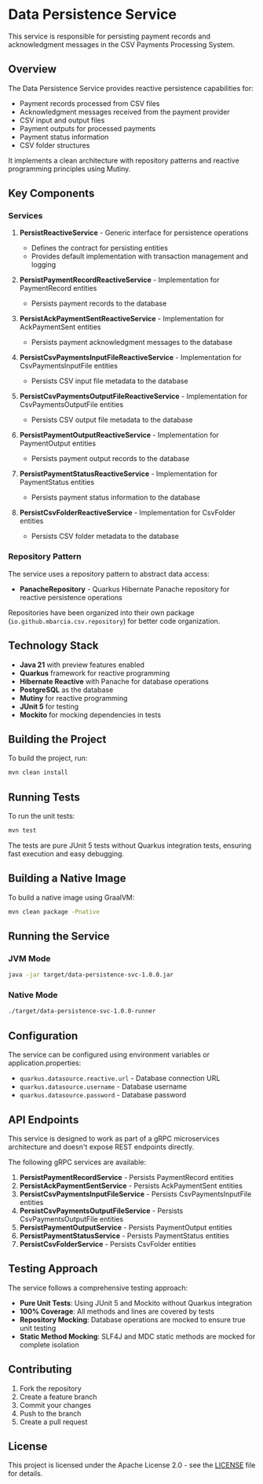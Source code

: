 # Data Persistence Service

This service is responsible for persisting payment records and acknowledgment messages in the CSV Payments Processing System.

## Overview

The Data Persistence Service provides reactive persistence capabilities for:
- Payment records processed from CSV files
- Acknowledgment messages received from the payment provider
- CSV input and output files
- Payment outputs for processed payments
- Payment status information
- CSV folder structures

It implements a clean architecture with repository patterns and reactive programming principles using Mutiny.

## Key Components

### Services

1. **PersistReactiveService<T>** - Generic interface for persistence operations
   - Defines the contract for persisting entities
   - Provides default implementation with transaction management and logging

2. **PersistPaymentRecordReactiveService** - Implementation for PaymentRecord entities
   - Persists payment records to the database

3. **PersistAckPaymentSentReactiveService** - Implementation for AckPaymentSent entities
   - Persists payment acknowledgment messages to the database

4. **PersistCsvPaymentsInputFileReactiveService** - Implementation for CsvPaymentsInputFile entities
   - Persists CSV input file metadata to the database

5. **PersistCsvPaymentsOutputFileReactiveService** - Implementation for CsvPaymentsOutputFile entities
   - Persists CSV output file metadata to the database

6. **PersistPaymentOutputReactiveService** - Implementation for PaymentOutput entities
   - Persists payment output records to the database

7. **PersistPaymentStatusReactiveService** - Implementation for PaymentStatus entities
   - Persists payment status information to the database

8. **PersistCsvFolderReactiveService** - Implementation for CsvFolder entities
   - Persists CSV folder metadata to the database

### Repository Pattern

The service uses a repository pattern to abstract data access:
- **PanacheRepository<T>** - Quarkus Hibernate Panache repository for reactive persistence operations

Repositories have been organized into their own package (`io.github.mbarcia.csv.repository`) for better code organization.

## Technology Stack

- **Java 21** with preview features enabled
- **Quarkus** framework for reactive programming
- **Hibernate Reactive** with Panache for database operations
- **PostgreSQL** as the database
- **Mutiny** for reactive programming
- **JUnit 5** for testing
- **Mockito** for mocking dependencies in tests

## Building the Project

To build the project, run:

```bash
mvn clean install
```

## Running Tests

To run the unit tests:

```bash
mvn test
```

The tests are pure JUnit 5 tests without Quarkus integration tests, ensuring fast execution and easy debugging.

## Building a Native Image

To build a native image using GraalVM:

```bash
mvn clean package -Pnative
```

## Running the Service

### JVM Mode

```bash
java -jar target/data-persistence-svc-1.0.0.jar
```

### Native Mode

```bash
./target/data-persistence-svc-1.0.0-runner
```

## Configuration

The service can be configured using environment variables or application.properties:

- `quarkus.datasource.reactive.url` - Database connection URL
- `quarkus.datasource.username` - Database username
- `quarkus.datasource.password` - Database password

## API Endpoints

This service is designed to work as part of a gRPC microservices architecture and doesn't expose REST endpoints directly.

The following gRPC services are available:

1. **PersistPaymentRecordService** - Persists PaymentRecord entities
2. **PersistAckPaymentSentService** - Persists AckPaymentSent entities
3. **PersistCsvPaymentsInputFileService** - Persists CsvPaymentsInputFile entities
4. **PersistCsvPaymentsOutputFileService** - Persists CsvPaymentsOutputFile entities
5. **PersistPaymentOutputService** - Persists PaymentOutput entities
6. **PersistPaymentStatusService** - Persists PaymentStatus entities
7. **PersistCsvFolderService** - Persists CsvFolder entities

## Testing Approach

The service follows a comprehensive testing approach:
- **Pure Unit Tests**: Using JUnit 5 and Mockito without Quarkus integration
- **100% Coverage**: All methods and lines are covered by tests
- **Repository Mocking**: Database operations are mocked to ensure true unit testing
- **Static Method Mocking**: SLF4J and MDC static methods are mocked for complete isolation

## Contributing

1. Fork the repository
2. Create a feature branch
3. Commit your changes
4. Push to the branch
5. Create a pull request

## License

This project is licensed under the Apache License 2.0 - see the [LICENSE](../LICENSE) file for details.